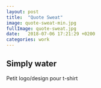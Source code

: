```yaml
---
layout: post
title:  "Quote Sweat"
image: quote-sweat-min.jpg
fullImage: quote-sweat.jpg
date:   2018-07-06 17:21:29 +0200
categories: work
---
```


Simply water
----

Petit logo/design pour t-shirt